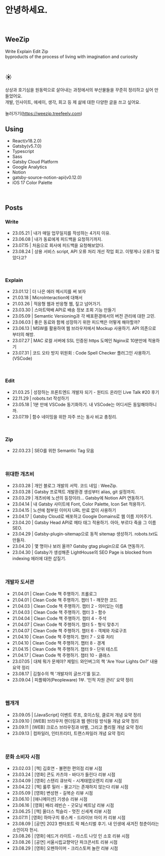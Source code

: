# 안녕하세요.

<br/>

## WeeZip

Write Explain Edit Zip  
byproducts of the process of living with imagination and curiosity  
<br/>

## ☀️

상상과 호기심을 원동력으로 살아내는 과정에서의 부산물들을 꾸준히 정리하고 싶어 만들었어요.  
개발, 인사이트, 에세이, 생각, 회고 등 제 삶에 대한 다양한 글을 쓰고 싶어요.  
<br/> 놀러가기(https://weezip.treefeely.com) <br/>

## Using

- React(v18.2.0)
- Gatsby(v5.7.0)
- Typescript
- Sass
- Gatsby Cloud Platform
- Google Analytics
- Notion
- gatsby-source-notion-api(v0.12.0) 
- iOS 17 Color Palette
<br/>

## Posts

### Write

- 23.05.21 | 내가 매일 업무일지를 작성하는 4가지 이유.
- 23.06.08 | 내가 동료에게 피드백을 요청하기까지.
- 23.07.15 | 처음으로 회사에 피드백을 요청해보았다.
- 23.08.24 | 상용 서비스 script, API 오류 처리 개선 작업 회고. 이렇게나 오류가 많았다고?
<br/>

### Explain

- 23.01.12 | 더 나은 에러 메시지를 써 보자
- 21.03.18 | MicroInteraction에 대해서
- 21.03.26 | 적응형 웹과 반응형 웹, 짚고 넘어가기.
- 23.03.30 | 스마트택배 API로 배송 정보 조회 기능 만들기
- 23.05.09 | Semantic Versioning과 각 배포환경에서의 버전 관리에 대한 고민.
- 23.06.03 | 좋은 동료와 함께 성장하기 위한 피드백은 어떻게 해야할까?
- 23.06.13 | MSW를 활용하여 웹 브라우저에서 Mockup 사용하기. API 의존으로부터의 해방.
- 23.07.27 | MAC 로컬 서버에 SSL 인증된 https 도메인 Nginx로 10분만에 적용하기
- 23.07.31 | 코드 오타 방지 위원회 : Code Spell Checker 플러그인 사용하기. (VSCode)
<br/>

### Edit

- 21.03.25 | 성장하는 프론트엔드 개발자 되기 - 원티드 온라인 Live Talk #20 후기
- 22.11.29 | robots.txt 작성하기
- 23.05.18 | 1분 만에 VSCode 동기화하기. 내 VSCode는 어디서든 동일해야하니까.
- 23.07.19 | 함수 네이밍을 위한 자주 쓰는 동사 비교 총정리.
<br/>

### Zip

- 22.03.23 | SEO를 위한 Semantic Tag 모음
<br/>

### 위대한 개츠비

- 23.03.28 | 개인 블로그 개발의 서막. 코드 네임 : WeeZip.
- 23.03.28 | Gatsby 프로젝트 개발환경 생성부터 alias, git 설정까지.
- 23.03.29 | 개츠비에 노션의 등장이라… Gatsby에 Notion API 연동하기.
- 23.04.14 | 내 Gatsby 사이트에 Font, Color Palette, Icon Set 적용하기.
- 23.04.15 | 노션에 첨부된 이미지 URL 만료 없이 사용하기
- 23.04.17 | Gatsby Cloud로 배포하고 Google Domains로 웹 이름 지어주기.
- 23.04.20 | Gatsby Head API로 메타 태그 적용하기. 아아, 부르다 죽을 그 이름 SEO.
- 23.04.29 | Gatsby-plugin-sitemap으로 동적 sitemap 생성하기. robots.txt도 만들자.
- 23.04.20 | 몇 명이나 보러 올까? Gatsby gtag plugin으로 GA 연동하기.
- 23.04.30 | Gatsby가 생성해준 LightHouse의 SEO Page is blocked from indexing 에러에 대한 삽질기.
<br/>

### 개발자 도서관

- 21.04.01 | Clean Code 책 주행하기. 프롤로그
- 21.04.01 | Clean Code 책 주행하기. 챕터 1 - 깨끗한 코드
- 21.04.03 | Clean Code 책 주행하기. 챕터 2 - 의미있는 이름
- 21.04.03 | Clean Code 책 주행하기. 챕터 3 - 함수
- 21.04.04 | Clean Code 책 주행하기. 챕터 4 - 주석
- 21.04.07 | Clean Code 책 주행하기. 챕터 5 - 형식 맞추기
- 21.04.07 | Clean Code 책 주행하기. 챕터 6 - 객체와 자료구조
- 21.04.10 | Clean Code 책 주행하기. 챕터 7 - 오류 처리
- 21.04.10 | Clean Code 책 주행하기. 챕터 8 - 경계
- 21.04.15 | Clean Code 책 주행하기. 챕터 9 - 단위 테스트
- 21.04.17 | Clean Code 책 주행하기. 챕터 10 - 클래스
- 23.07.05 | 대체 뭐가 문제야? 제럴드 와인버그의 책 ‘Are Your Lights On?’ 내용 요약 정리
- 23.08.17 | 김철수의 책 '개발자의 글쓰기'를 읽고.
- 23.09.04 | 피플웨어(Peopleware) 1부. ‘인적 자원 관리’ 요약 정리
<br/>

### 웹개개

- 23.09.05 | [JavaScript] 이벤트 루프, 호이스팅, 클로저 개념 요약 정리
- 23.09.10 | [WEB] 브라우저 렌더링과 웹 렌더링 방식들 개념 요약 정리
- 23.09.11 | [WEB] 크로스 브라우징과 바벨, 그리고 폴리필 개념 요약 정리
- 23.09.13 | 컴파일러, 인터프리터, 트랜스파일러 개념 요약 정리
<br/>

### 문화 소비자 시점

- 23.02.03 | [책] 김호연 - 불편한 편의점 리뷰 시점
- 23.03.24 | [영화] 콘도 카츠야 - 바다가 들린다 리뷰 시점
- 23.04.09 | [영화] 스탠리 큐브릭 - 시계태엽오렌지 리뷰 시점
- 23.04.22 | [책] 룰루 밀러 - 물고기는 존재하지 않는다 리뷰 시점
- 23.05.09 | [영화] 변성현 - 길복순 리뷰 시점
- 23.06.10 | [애니메이션] 기생슈 리뷰 시점
- 23.06.16 | [영화] 배리 레빈슨 - 굿모닝 베트남 리뷰 시점
- 23.06.25 | [책] 올더스 헉슬리 - 멋진 신세계 리뷰 시점
- 23.07.11 | [영화] 하마구치 류스케 - 드라이브 마이 카 리뷰 시점
- 23.08.09 | [공연] 2023 펜타포트 락 페스티벌 후기. 내 인생에 새겨진 청춘이라는 소인이자 헌시.
- 23.08.26 | [영화] 에드거 라이트 - 라스트 나잇 인 소호 리뷰 시점
- 23.08.26 | [공연] 서울시립교향악단 파크콘서트 리뷰 시점
- 23.08.29 | [영화] 오펜하이머 - 크리스토퍼 놀란 리뷰 시점
<br/>